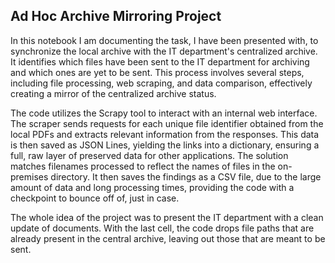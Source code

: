 ## Ad Hoc Archive Mirroring Project

In this notebook I am documenting the task, I have been presented with, to synchronize the local archive with the IT department's centralized archive. It identifies which files have been sent to the IT department for archiving and which ones are yet to be sent. This process involves several steps, including file 
processing, web scraping, and data comparison, effectively creating a mirror of the centralized archive status.

The code utilizes the Scrapy tool to interact with an internal web interface. The scraper sends requests for each unique file identifier obtained from the local PDFs and extracts relevant information from the responses. This data is then saved as JSON Lines, yielding the links into a dictionary, ensuring a full, raw 
layer of preserved data for other applications.
The solution matches filenames processed to reflect the names of files in the on-premises directory. It then saves the findings as a CSV file, due to the large amount of data and long processing times, providing the code with a checkpoint to bounce off of, just in case. 

The whole idea of the project was to present the IT department with a clean update of documents. With the last cell, the code drops file paths that are already present in the central archive, leaving out those that are meant to be sent.
